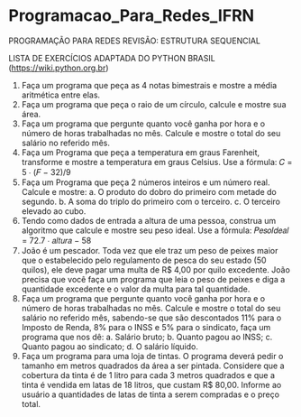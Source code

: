 # Programacao_Para_Redes_IFRN
PROGRAMAÇÃO PARA REDES
REVISÃO: ESTRUTURA SEQUENCIAL

LISTA DE EXERCÍCIOS ADAPTADA DO PYTHON BRASIL (https://wiki.python.org.br)

1. Faça um programa que peça as 4 notas bimestrais e mostre a média aritmética entre elas.
2. Faça um programa que peça o raio de um círculo, calcule e mostre sua área.
3. Faça um programa que pergunte quanto você ganha por hora e o número de horas trabalhadas no
mês. Calcule e mostre o total do seu salário no referido mês.
4. Faça um Programa que peça a temperatura em graus Farenheit, transforme e mostre a temperatura
em graus Celsius. Use a fórmula:
𝐶 = 5 ∙ (𝐹 − 32)/9
5. Faça um Programa que peça 2 números inteiros e um número real. Calcule e mostre:
a. O produto do dobro do primeiro com metade do segundo.
b. A soma do triplo do primeiro com o terceiro.
c. O terceiro elevado ao cubo.
6. Tendo como dados de entrada a altura de uma pessoa, construa um algoritmo que calcule e mostre
seu peso ideal. Use a fórmula:
𝑃𝑒𝑠𝑜𝐼𝑑𝑒𝑎𝑙 = 72.7 ∙ 𝑎𝑙𝑡𝑢𝑟𝑎 − 58
7. João é um pescador. Toda vez que ele traz um peso de peixes maior que o estabelecido pelo
regulamento de pesca do seu estado (50 quilos), ele deve pagar uma multa de R$ 4,00 por quilo
excedente. João precisa que você faça um programa que leia o peso de peixes e diga a quantidade
excedente e o valor da multa para tal quantidade.
8. Faça um programa que pergunte quanto você ganha por hora e o número de horas trabalhadas no
mês. Calcule e mostre o total do seu salário no referido mês, sabendo-se que são descontados 11%
para o Imposto de Renda, 8% para o INSS e 5% para o sindicato, faça um programa que nos dê:
a. Salário bruto;
b. Quanto pagou ao INSS;
c. Quanto pagou ao sindicato;
d. O salário líquido.
9. Faça um programa para uma loja de tintas. O programa deverá pedir o tamanho em metros
quadrados da área a ser pintada. Considere que a cobertura da tinta é de 1 litro para cada 3 metros
quadrados e que a tinta é vendida em latas de 18 litros, que custam R$ 80,00. Informe ao usuário
a quantidades de latas de tinta a serem compradas e o preço total.
